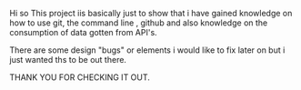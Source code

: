 Hi so This project iis basically just to show that i have gained knowledge on how to use git, the command line , github and also knowledge on the consumption of data gotten from API's.


There are some design "bugs" or elements i would like to fix later on but i just wanted ths to be out there.


THANK YOU FOR CHECKING IT OUT.